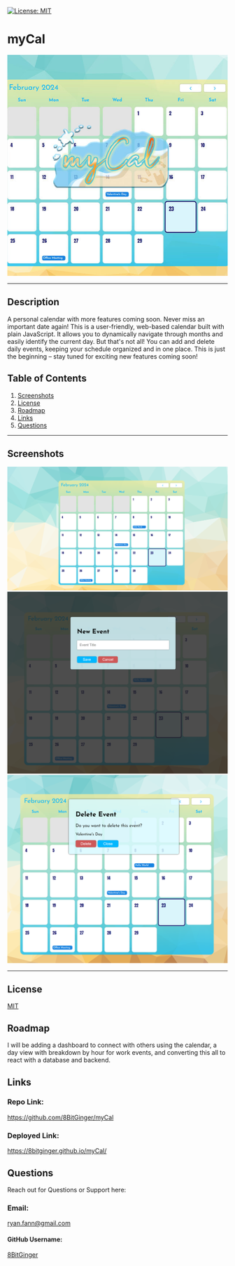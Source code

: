 <a id="badges"></a>
[![License: MIT](https://img.shields.io/badge/License-MIT-yellow.svg)](https://opensource.org/licenses/MIT)

# myCal

![logo](./assets/images/myCalProject.jpg)

---

## Description

A personal calendar with more features coming soon. Never miss an important date again! This is a user-friendly, web-based calendar built with plain JavaScript. It allows you to dynamically navigate through months and easily identify the current day. But that's not all! You can add and delete daily events, keeping your schedule organized and in one place. This is just the beginning – stay tuned for exciting new features coming soon!

## Table of Contents

1. [Screenshots](#screenshot)
1. [License](#license)
1. [Roadmap](#roadmap)
1. [Links](#links)
1. [Questions](#support)

---

<a id="screenshot"></a>

## Screenshots

![screenshot](./assets/images/myCal%20-%20main.png)
![screenshot](./assets/images/myCal%20-%20newEvent.png)
![screenshot](./assets/images/myCal%20-%20delete.png)

---

<a id="license"></a>

## License

[MIT](url)

<a id="roadmap"></a>

## Roadmap

I will be adding a dashboard to connect with others using the calendar, a day view with breakdown by hour for work events, and converting this all to react with a database and backend.

<a id="links"></a>

## Links

### Repo Link:

https://github.com/8BitGinger/myCal

### Deployed Link:

https://8bitginger.github.io/myCal/

<a id="support"></a>

## Questions

Reach out for Questions or Support here:

### Email:

ryan.fann@gmail.com

#### GitHub Username:

[8BitGinger](https://github.com/8BitGinger)
